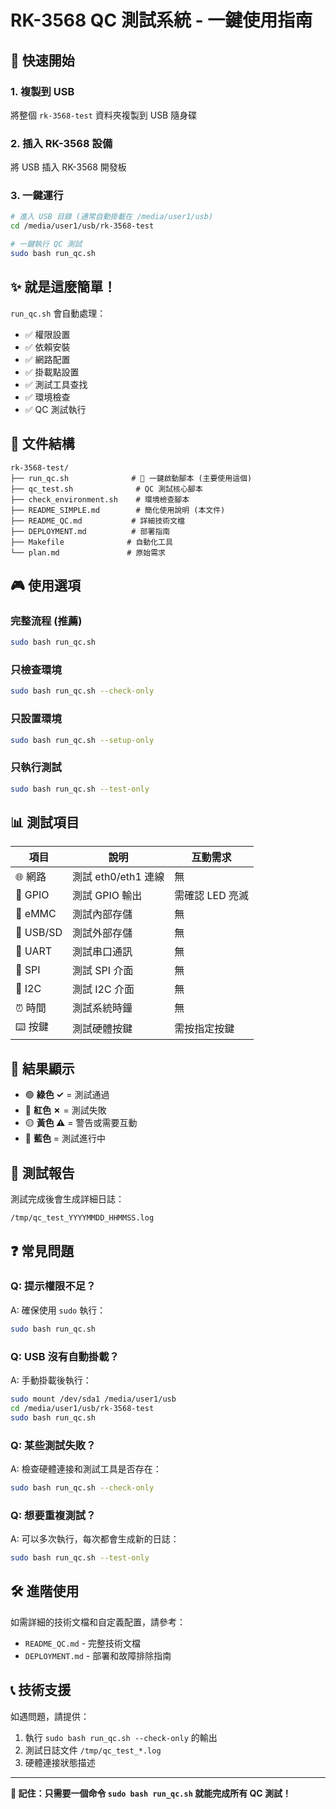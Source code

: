 # RK-3568 QC 測試系統 - 一鍵使用指南

## 🚀 快速開始

### 1. 複製到 USB
將整個 `rk-3568-test` 資料夾複製到 USB 隨身碟

### 2. 插入 RK-3568 設備
將 USB 插入 RK-3568 開發板

### 3. 一鍵運行
```bash
# 進入 USB 目錄 (通常自動掛載在 /media/user1/usb)
cd /media/user1/usb/rk-3568-test

# 一鍵執行 QC 測試
sudo bash run_qc.sh
```

## ✨ 就是這麼簡單！

`run_qc.sh` 會自動處理：
- ✅ 權限設置
- ✅ 依賴安裝
- ✅ 網路配置
- ✅ 掛載點設置
- ✅ 測試工具查找
- ✅ 環境檢查
- ✅ QC 測試執行

## 📁 文件結構
```
rk-3568-test/
├── run_qc.sh              # 🎯 一鍵啟動腳本 (主要使用這個)
├── qc_test.sh              # QC 測試核心腳本
├── check_environment.sh    # 環境檢查腳本
├── README_SIMPLE.md        # 簡化使用說明 (本文件)
├── README_QC.md           # 詳細技術文檔
├── DEPLOYMENT.md          # 部署指南
├── Makefile              # 自動化工具
└── plan.md               # 原始需求
```

## 🎮 使用選項

### 完整流程 (推薦)
```bash
sudo bash run_qc.sh
```

### 只檢查環境
```bash
sudo bash run_qc.sh --check-only
```

### 只設置環境
```bash
sudo bash run_qc.sh --setup-only
```

### 只執行測試
```bash
sudo bash run_qc.sh --test-only
```

## 📊 測試項目

| 項目 | 說明 | 互動需求 |
|------|------|----------|
| 🌐 網路 | 測試 eth0/eth1 連線 | 無 |
| 🔌 GPIO | 測試 GPIO 輸出 | 需確認 LED 亮滅 |
| 💾 eMMC | 測試內部存儲 | 無 |
| 🔌 USB/SD | 測試外部存儲 | 無 |
| 📡 UART | 測試串口通訊 | 無 |
| 🔄 SPI | 測試 SPI 介面 | 無 |
| 🔗 I2C | 測試 I2C 介面 | 無 |
| ⏰ 時間 | 測試系統時鐘 | 無 |
| ⌨️ 按鍵 | 測試硬體按鍵 | 需按指定按鍵 |

## 🎨 結果顯示

- 🟢 **綠色 ✓** = 測試通過
- 🔴 **紅色 ✗** = 測試失敗  
- 🟡 **黃色 ⚠** = 警告或需要互動
- 🔵 **藍色** = 測試進行中

## 📝 測試報告

測試完成後會生成詳細日誌：
```
/tmp/qc_test_YYYYMMDD_HHMMSS.log
```

## ❓ 常見問題

### Q: 提示權限不足？
A: 確保使用 `sudo` 執行：
```bash
sudo bash run_qc.sh
```

### Q: USB 沒有自動掛載？
A: 手動掛載後執行：
```bash
sudo mount /dev/sda1 /media/user1/usb
cd /media/user1/usb/rk-3568-test
sudo bash run_qc.sh
```

### Q: 某些測試失敗？
A: 檢查硬體連接和測試工具是否存在：
```bash
sudo bash run_qc.sh --check-only
```

### Q: 想要重複測試？
A: 可以多次執行，每次都會生成新的日誌：
```bash
sudo bash run_qc.sh --test-only
```

## 🛠️ 進階使用

如需詳細的技術文檔和自定義配置，請參考：
- `README_QC.md` - 完整技術文檔
- `DEPLOYMENT.md` - 部署和故障排除指南

## 📞 技術支援

如遇問題，請提供：
1. 執行 `sudo bash run_qc.sh --check-only` 的輸出
2. 測試日誌文件 `/tmp/qc_test_*.log`
3. 硬體連接狀態描述

---

**🎯 記住：只需要一個命令 `sudo bash run_qc.sh` 就能完成所有 QC 測試！**
